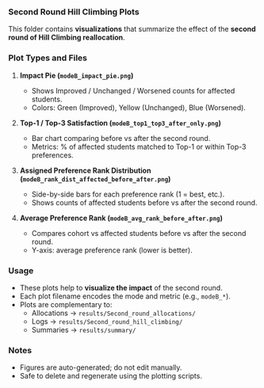 ### Second Round Hill Climbing Plots

This folder contains **visualizations** that summarize the effect of the **second round of Hill Climbing reallocation**.

### Plot Types and Files

1. **Impact Pie (`modeB_impact_pie.png`)**  
   - Shows Improved / Unchanged / Worsened counts for affected students.  
   - Colors: Green (Improved), Yellow (Unchanged), Blue (Worsened).  

2. **Top-1 / Top-3 Satisfaction (`modeB_top1_top3_after_only.png`)**  
   - Bar chart comparing before vs after the second round.  
   - Metrics: % of affected students matched to Top-1 or within Top-3 preferences.  

3. **Assigned Preference Rank Distribution (`modeB_rank_dist_affected_before_after.png`)**  
   - Side-by-side bars for each preference rank (1 = best, etc.).  
   - Shows counts of affected students before vs after the second round.  

4. **Average Preference Rank (`modeB_avg_rank_before_after.png`)**  
   - Compares cohort vs affected students before vs after the second round.  
   - Y-axis: average preference rank (lower is better).  

### Usage

- These plots help to **visualize the impact** of the second round.  
- Each plot filename encodes the mode and metric (e.g., `modeB_*`).  
- Plots are complementary to:  
  - Allocations → `results/Second_round_allocations/`  
  - Logs → `results/Second_round_hill_climbing/`  
  - Summaries → `results/summary/`  

### Notes

- Figures are auto-generated; do not edit manually.  
- Safe to delete and regenerate using the plotting scripts.  
